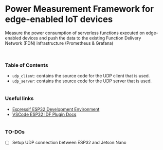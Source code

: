 # Power Measurement Framework for edge-enabled IoT devices

Measure the power consumption of serverless functions executed on edge-enabled devices and push the data to the existing Function Delivery Network (FDN) infrastructure (Prometheus & Grafana)

<br>

### Table of Contents
- `udp_client`: contains the source code for the UDP client that is used.
- `udp_server`: contains the source code for the UDP server that is used.

#

### Useful links
- [Espressif ESP32 Development Environment](https://docs.espressif.com/projects/esp-idf/en/latest/esp32/get-started/index.html)
- [VSCode ESP32 IDF Plugin Docs](https://github.com/espressif/vscode-esp-idf-extension/blob/master/docs/tutorial/toc.md)

#

### TO-DOs
- [ ] Setup UDP connection between ESP32 and Jetson Nano